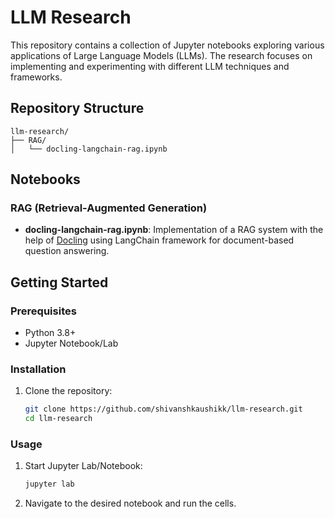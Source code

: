 # LLM Research

This repository contains a collection of Jupyter notebooks exploring various applications of Large Language Models (LLMs). The research focuses on implementing and experimenting with different LLM techniques and frameworks.

## Repository Structure

```
llm-research/
├── RAG/
│   └── docling-langchain-rag.ipynb
```

## Notebooks

### RAG (Retrieval-Augmented Generation)
- **docling-langchain-rag.ipynb**: Implementation of a RAG system with the help of [Docling](https://github.com/DS4SD/docling) using LangChain framework for document-based question answering.

## Getting Started

### Prerequisites
- Python 3.8+
- Jupyter Notebook/Lab

### Installation
1. Clone the repository:
   ```bash
   git clone https://github.com/shivanshkaushikk/llm-research.git
   cd llm-research
   ```

### Usage
1. Start Jupyter Lab/Notebook:
   ```bash
   jupyter lab
   ```
2. Navigate to the desired notebook and run the cells.
